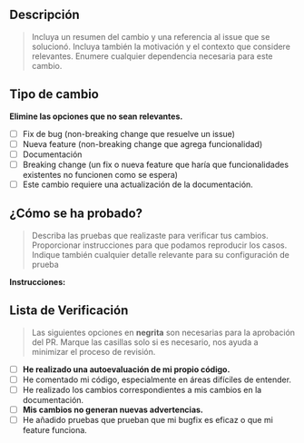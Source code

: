 ## Descripción

> Incluya un resumen del cambio y una referencia al issue que se solucionó. Incluya también la motivación y el contexto que considere relevantes. Enumere cualquier dependencia necesaria para este cambio.

<!-- Plantilla de ejemplo, abarcando conceptos generales de la contribución:

**Este PR provee:**
-   Implementación de tests de integración para...
-   Rediseño de controles de etiquetado en...
-   ...
-->

<!-- si se resuelve un bug:
Fixes #<número_de_issue>
-->

<!-- si se resuelve una feature
Closes #<número_de_issue>
-->

<!-- Ejemplos:
Fixes: #420
Closes: #420
-->

## Tipo de cambio

**Elimine las opciones que no sean relevantes.**

<!-- Edite a continuación -->

- [ ] Fix de bug (non-breaking change que resuelve un issue)
- [ ] Nueva feature (non-breaking change que agrega funcionalidad)
- [ ] Documentación
- [ ] Breaking change (un fix o nueva feature que haría que funcionalidades existentes no funcionen como se espera)
- [ ] Este cambio requiere una actualización de la documentación.

## ¿Cómo se ha probado?

> Describa las pruebas que realizaste para verificar tus cambios. Proporcionar instrucciones para que podamos reproducir los casos. Indique también cualquier detalle relevante para su configuración de prueba

**Instrucciones:**

<!-- Proporcione instrucciones, a continuación un ejemplo:

**1.** Setear los siguientes parámetros en `.env`: ...
**2.** Levantar la aplicación en modo development.
**3.** Acceder a la aplicación con credentiales de prueba: `<credenciales>`

**Resultado esperado:** verificar que el layout de inicio refleja las....

-->

## Lista de Verificación

> Las siguientes opciones en **negrita** son necesarias para la aprobación del PR. Marque las casillas solo si es necesario, nos ayuda a minimizar el proceso de revisión.

<!-- Marcar a continuación las que corresponden con sus cambios.
  Ejemplo:
  [x] <Opción que corresponde>
  [ ] <Opción que no corresponde>
-->

- [ ] **He realizado una autoevaluación de mi propio código.**
- [ ] He comentado mi código, especialmente en áreas difíciles de entender.
- [ ] He realizado los cambios correspondientes a mis cambios en la documentación.
- [ ] **Mis cambios no generan nuevas advertencias.**
- [ ] He añadido pruebas que prueban que mi bugfix es eficaz o que mi feature funciona.

